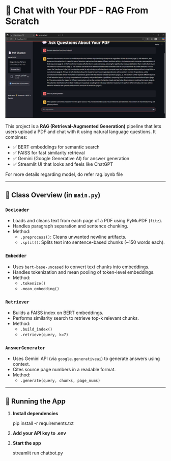 # 🤖 Chat with Your PDF – RAG From Scratch

![Chat UI](screenshots/chat1.png)

This project is a **RAG (Retrieval-Augmented Generation)** pipeline that lets users upload a PDF and chat with it using natural language questions. It combines:

- ✅ BERT embeddings for semantic search
- ✅ FAISS for fast similarity retrieval
- ✅ Gemini (Google Generative AI) for answer generation
- ✅ Streamlit UI that looks and feels like ChatGPT

For more details regarding model, do refer rag.ipynb file

---

## 🧱 Class Overview (in `main.py`)

### `DocLoader`
- Loads and cleans text from each page of a PDF using PyMuPDF (`fitz`).
- Handles paragraph separation and sentence chunking.
- Method:
  - `.preprocess()`: Cleans unwanted newline artifacts.
  - `.split()`: Splits text into sentence-based chunks (~150 words each).

### `Embedder`
- Uses `bert-base-uncased` to convert text chunks into embeddings.
- Handles tokenization and mean pooling of token-level embeddings.
- Method:
  - `.tokenize()`
  - `.mean_embedding()`

### `Retriever`
- Builds a FAISS index on BERT embeddings.
- Performs similarity search to retrieve top-k relevant chunks.
- Method:
  - `.build_index()`
  - `.retrieve(query, k=7)`

### `AnswerGenerator`
- Uses Gemini API (via `google.generativeai`) to generate answers using context.
- Cites source page numbers in a readable format.
- Method:
  - `.generate(query, chunks, page_nums)`

---

## 🚀 Running the App
  1. **Install dependencies**

        pip install -r requirements.txt
  2. **Add your API key to .env**
  3. **Start the app**

        streamlit run chatbot.py


